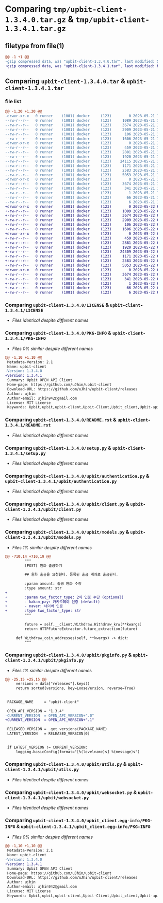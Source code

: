 # Comparing `tmp/upbit-client-1.3.4.0.tar.gz` & `tmp/upbit-client-1.3.4.1.tar.gz`

## filetype from file(1)

```diff
@@ -1 +1 @@
-gzip compressed data, was "upbit-client-1.3.4.0.tar", last modified: Sun May 21 15:33:12 2023, max compression
+gzip compressed data, was "upbit-client-1.3.4.1.tar", last modified: Mon May 22 05:28:23 2023, max compression
```

## Comparing `upbit-client-1.3.4.0.tar` & `upbit-client-1.3.4.1.tar`

### file list

```diff
@@ -1,20 +1,20 @@
-drwxr-xr-x   0 runner    (1001) docker     (123)        0 2023-05-21 15:33:12.183725 upbit-client-1.3.4.0/
--rw-r--r--   0 runner    (1001) docker     (123)     1089 2023-05-21 15:33:00.000000 upbit-client-1.3.4.0/LICENSE
--rw-r--r--   0 runner    (1001) docker     (123)     3674 2023-05-21 15:33:12.183725 upbit-client-1.3.4.0/PKG-INFO
--rw-r--r--   0 runner    (1001) docker     (123)     2909 2023-05-21 15:33:00.000000 upbit-client-1.3.4.0/README.rst
--rw-r--r--   0 runner    (1001) docker     (123)      106 2023-05-21 15:33:12.183725 upbit-client-1.3.4.0/setup.cfg
--rw-r--r--   0 runner    (1001) docker     (123)     1606 2023-05-21 15:33:00.000000 upbit-client-1.3.4.0/setup.py
-drwxr-xr-x   0 runner    (1001) docker     (123)        0 2023-05-21 15:33:12.179725 upbit-client-1.3.4.0/upbit/
--rw-r--r--   0 runner    (1001) docker     (123)      459 2023-05-21 15:33:00.000000 upbit-client-1.3.4.0/upbit/__init__.py
--rw-r--r--   0 runner    (1001) docker     (123)     2881 2023-05-21 15:33:00.000000 upbit-client-1.3.4.0/upbit/authentication.py
--rw-r--r--   0 runner    (1001) docker     (123)     1920 2023-05-21 15:33:00.000000 upbit-client-1.3.4.0/upbit/client.py
--rw-r--r--   0 runner    (1001) docker     (123)    24115 2023-05-21 15:33:00.000000 upbit-client-1.3.4.0/upbit/models.py
--rw-r--r--   0 runner    (1001) docker     (123)     1171 2023-05-21 15:33:00.000000 upbit-client-1.3.4.0/upbit/pkginfo.py
--rw-r--r--   0 runner    (1001) docker     (123)     2583 2023-05-21 15:33:00.000000 upbit-client-1.3.4.0/upbit/utils.py
--rw-r--r--   0 runner    (1001) docker     (123)     5053 2023-05-21 15:33:00.000000 upbit-client-1.3.4.0/upbit/websocket.py
-drwxr-xr-x   0 runner    (1001) docker     (123)        0 2023-05-21 15:33:12.183725 upbit-client-1.3.4.0/upbit_client.egg-info/
--rw-r--r--   0 runner    (1001) docker     (123)     3674 2023-05-21 15:33:12.000000 upbit-client-1.3.4.0/upbit_client.egg-info/PKG-INFO
--rw-r--r--   0 runner    (1001) docker     (123)      341 2023-05-21 15:33:12.000000 upbit-client-1.3.4.0/upbit_client.egg-info/SOURCES.txt
--rw-r--r--   0 runner    (1001) docker     (123)        1 2023-05-21 15:33:12.000000 upbit-client-1.3.4.0/upbit_client.egg-info/dependency_links.txt
--rw-r--r--   0 runner    (1001) docker     (123)       66 2023-05-21 15:33:12.000000 upbit-client-1.3.4.0/upbit_client.egg-info/requires.txt
--rw-r--r--   0 runner    (1001) docker     (123)        6 2023-05-21 15:33:12.000000 upbit-client-1.3.4.0/upbit_client.egg-info/top_level.txt
+drwxr-xr-x   0 runner    (1001) docker     (123)        0 2023-05-22 05:28:23.298618 upbit-client-1.3.4.1/
+-rw-r--r--   0 runner    (1001) docker     (123)     1089 2023-05-22 05:27:56.000000 upbit-client-1.3.4.1/LICENSE
+-rw-r--r--   0 runner    (1001) docker     (123)     3674 2023-05-22 05:28:23.298618 upbit-client-1.3.4.1/PKG-INFO
+-rw-r--r--   0 runner    (1001) docker     (123)     2909 2023-05-22 05:27:56.000000 upbit-client-1.3.4.1/README.rst
+-rw-r--r--   0 runner    (1001) docker     (123)      106 2023-05-22 05:28:23.298618 upbit-client-1.3.4.1/setup.cfg
+-rw-r--r--   0 runner    (1001) docker     (123)     1606 2023-05-22 05:27:56.000000 upbit-client-1.3.4.1/setup.py
+drwxr-xr-x   0 runner    (1001) docker     (123)        0 2023-05-22 05:28:23.298618 upbit-client-1.3.4.1/upbit/
+-rw-r--r--   0 runner    (1001) docker     (123)      459 2023-05-22 05:27:56.000000 upbit-client-1.3.4.1/upbit/__init__.py
+-rw-r--r--   0 runner    (1001) docker     (123)     2881 2023-05-22 05:27:56.000000 upbit-client-1.3.4.1/upbit/authentication.py
+-rw-r--r--   0 runner    (1001) docker     (123)     1920 2023-05-22 05:27:56.000000 upbit-client-1.3.4.1/upbit/client.py
+-rw-r--r--   0 runner    (1001) docker     (123)    24309 2023-05-22 05:27:56.000000 upbit-client-1.3.4.1/upbit/models.py
+-rw-r--r--   0 runner    (1001) docker     (123)     1171 2023-05-22 05:27:56.000000 upbit-client-1.3.4.1/upbit/pkginfo.py
+-rw-r--r--   0 runner    (1001) docker     (123)     2583 2023-05-22 05:27:56.000000 upbit-client-1.3.4.1/upbit/utils.py
+-rw-r--r--   0 runner    (1001) docker     (123)     5053 2023-05-22 05:27:56.000000 upbit-client-1.3.4.1/upbit/websocket.py
+drwxr-xr-x   0 runner    (1001) docker     (123)        0 2023-05-22 05:28:23.298618 upbit-client-1.3.4.1/upbit_client.egg-info/
+-rw-r--r--   0 runner    (1001) docker     (123)     3674 2023-05-22 05:28:23.000000 upbit-client-1.3.4.1/upbit_client.egg-info/PKG-INFO
+-rw-r--r--   0 runner    (1001) docker     (123)      341 2023-05-22 05:28:23.000000 upbit-client-1.3.4.1/upbit_client.egg-info/SOURCES.txt
+-rw-r--r--   0 runner    (1001) docker     (123)        1 2023-05-22 05:28:23.000000 upbit-client-1.3.4.1/upbit_client.egg-info/dependency_links.txt
+-rw-r--r--   0 runner    (1001) docker     (123)       66 2023-05-22 05:28:23.000000 upbit-client-1.3.4.1/upbit_client.egg-info/requires.txt
+-rw-r--r--   0 runner    (1001) docker     (123)        6 2023-05-22 05:28:23.000000 upbit-client-1.3.4.1/upbit_client.egg-info/top_level.txt
```

### Comparing `upbit-client-1.3.4.0/LICENSE` & `upbit-client-1.3.4.1/LICENSE`

 * *Files identical despite different names*

### Comparing `upbit-client-1.3.4.0/PKG-INFO` & `upbit-client-1.3.4.1/PKG-INFO`

 * *Files 0% similar despite different names*

```diff
@@ -1,10 +1,10 @@
 Metadata-Version: 2.1
 Name: upbit-client
-Version: 1.3.4.0
+Version: 1.3.4.1
 Summary: Upbit OPEN API Client
 Home-page: https://github.com/uJhin/upbit-client
 Download-URL: https://github.com/uJhin/upbit-client/releases
 Author: ujhin
 Author-email: ujhin942@gmail.com
 License: MIT License
 Keywords: Upbit,upbit,upbit-client,Upbit-Client,Upbit_client,Upbit-api-connector,upbit-api-connector,Upbit_api_connector,upbit_api_connector
```

### Comparing `upbit-client-1.3.4.0/README.rst` & `upbit-client-1.3.4.1/README.rst`

 * *Files identical despite different names*

### Comparing `upbit-client-1.3.4.0/setup.py` & `upbit-client-1.3.4.1/setup.py`

 * *Files identical despite different names*

### Comparing `upbit-client-1.3.4.0/upbit/authentication.py` & `upbit-client-1.3.4.1/upbit/authentication.py`

 * *Files identical despite different names*

### Comparing `upbit-client-1.3.4.0/upbit/client.py` & `upbit-client-1.3.4.1/upbit/client.py`

 * *Files identical despite different names*

### Comparing `upbit-client-1.3.4.0/upbit/models.py` & `upbit-client-1.3.4.1/upbit/models.py`

 * *Files 1% similar despite different names*

```diff
@@ -710,14 +710,19 @@
         """
         [POST] 원화 출금하기
 
         ## 원화 출금을 요청한다. 등록된 출금 계좌로 출금된다.
 
         :param amount: 출금 원화 수량
         :type amount: str
+        
+        :param two_factor_type: 2차 인증 수단 (optional)
+        - kakao_pay: 카카오페이 인증 (default)
+        - naver: 네이버 인증
+        :type two_factor_type: str
         """
 
         future = self.__client.Withdraw.Withdraw_krw(**kwargs)
         return HTTPFutureExtractor.future_extraction(future)
 
     def Withdraw_coin_addresses(self, **kwargs) -> dict:
         """
```

### Comparing `upbit-client-1.3.4.0/upbit/pkginfo.py` & `upbit-client-1.3.4.1/upbit/pkginfo.py`

 * *Files 1% similar despite different names*

```diff
@@ -25,15 +25,15 @@
     versions = data["releases"].keys()
     return sorted(versions, key=LooseVersion, reverse=True)
 
 
 PACKAGE_NAME     = "upbit-client"
 
 OPEN_API_VERSION = "1.3.4"
-CURRENT_VERSION  = OPEN_API_VERSION+".0"
+CURRENT_VERSION  = OPEN_API_VERSION+".1"
 
 RELEASED_VERSION = _get_versions(PACKAGE_NAME)
 LATEST_VERSION   = RELEASED_VERSION[0]
 
 
 if LATEST_VERSION != CURRENT_VERSION:
     logging.basicConfig(format="[%(levelname)s] %(message)s")
```

### Comparing `upbit-client-1.3.4.0/upbit/utils.py` & `upbit-client-1.3.4.1/upbit/utils.py`

 * *Files identical despite different names*

### Comparing `upbit-client-1.3.4.0/upbit/websocket.py` & `upbit-client-1.3.4.1/upbit/websocket.py`

 * *Files identical despite different names*

### Comparing `upbit-client-1.3.4.0/upbit_client.egg-info/PKG-INFO` & `upbit-client-1.3.4.1/upbit_client.egg-info/PKG-INFO`

 * *Files 0% similar despite different names*

```diff
@@ -1,10 +1,10 @@
 Metadata-Version: 2.1
 Name: upbit-client
-Version: 1.3.4.0
+Version: 1.3.4.1
 Summary: Upbit OPEN API Client
 Home-page: https://github.com/uJhin/upbit-client
 Download-URL: https://github.com/uJhin/upbit-client/releases
 Author: ujhin
 Author-email: ujhin942@gmail.com
 License: MIT License
 Keywords: Upbit,upbit,upbit-client,Upbit-Client,Upbit_client,Upbit-api-connector,upbit-api-connector,Upbit_api_connector,upbit_api_connector
```

